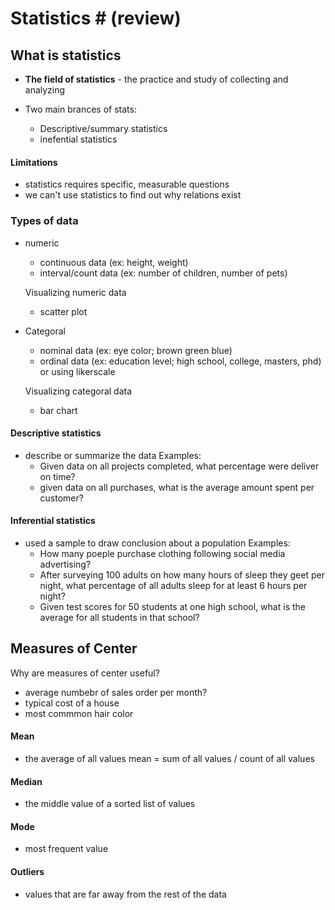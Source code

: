 # Statistics # (review)

## What is statistics
- **The field of statistics** - the practice and study of collecting and analyzing 


- Two main brances of stats:
    - Descriptive/summary statistics 
    - inefential statistics

#### Limitations
* statistics requires specific, measurable questions
* we can't use statistics to find out why relations exist

### Types of data
- numeric
    - continuous data (ex: height, weight)
    - interval/count data (ex: number of children, number of pets)

    Visualizing numeric data
    - scatter plot

- Categoral
    - nominal data (ex: eye color; brown green blue)
    - ordinal data (ex: education level; high school, college, masters, phd) or using likerscale

    Visualizing categoral data
    - bar chart


#### Descriptive statistics
- describe or summarize the data
Examples:
    - Given data on all projects completed, what percentage were deliver on time?
    - given data on all purchases, what is the average amount spent per customer?

#### Inferential statistics
- used a sample to draw conclusion about a population
Examples:
    - How many poeple purchase clothing following social media advertising?
    - After surveying 100 adults on how many hours of sleep they geet per night, what percentage of  all adults sleep for at least 6 hours per night?
    - Given test scores for 50 students at one high school, what is the average for all students in that school?


## Measures of Center

Why are measures of center useful?
- average numbebr of sales order per month?
- typical cost of a house
- most commmon hair color

#### Mean
- the average of all values
mean = sum of all values / count of all values

#### Median
- the middle value of a sorted list of values

#### Mode
- most frequent value

#### Outliers
- values that are far away from the rest of the data


